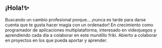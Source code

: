 ## ¡Hola!✨

Buscando un cambio profesional porque... ¡nunca es tarde para darse cuenta que te gusta hacer magia con un ordenador! En crecimiento como programador de aplicaciones multiplataforma, interesado en videojuegos y aprendiendo cada día a colaborar en este mundillo friki. Abierto a colaborar en proyectos en los que pueda aportar y aprender.

<!--
**JoseUrbano21/JoseUrbano21** is a ✨ _special_ ✨ repository because its `README.md` (this file) appears on your GitHub profile.

Here are some ideas to get you started:

- 🔭 I’m currently working on ...
- 🌱 I’m currently learning ...
- 👯 I’m looking to collaborate on ...
- 🤔 I’m looking for help with ...
- 💬 Ask me about ...
- 📫 How to reach me: ...
- 😄 Pronouns: ...
- ⚡ Fun fact: ...
-->

